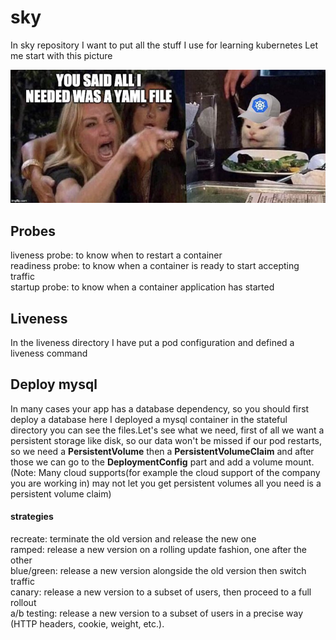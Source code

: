 # sky 
In sky repository I want to put all the stuff I use for learning kubernetes Let me start with this picture

![](image/kubernetese.jpeg)

## Probes
liveness probe: to know when to restart a container<br/>
readiness probe: to know when a container is ready to start accepting traffic<br/>
startup probe: to know when a container application has started<br/>

## Liveness
In the liveness directory I have put a pod configuration and defined a liveness command 

## Deploy mysql
In many cases your app has a database dependency, so you should first deploy a database here I deployed a mysql container
in the stateful directory you can see the files.Let's see what we need, first of all we want a persistent storage like
disk, so our data won't be missed if our pod restarts, so we need a **PersistentVolume** then a **PersistentVolumeClaim**
and after those we can go to the **DeploymentConfig** part and add a volume mount.<br/>
(Note: Many cloud supports(for example the cloud support of the company you are working in) may not let you get persistent 
volumes all you need is a persistent volume claim)

#### strategies
recreate: terminate the old version and release the new one<br/>
ramped: release a new version on a rolling update fashion, one after the other<br/>
blue/green: release a new version alongside the old version then switch traffic<br/>
canary: release a new version to a subset of users, then proceed to a full rollout<br/>
a/b testing: release a new version to a subset of users in a precise way (HTTP headers, cookie, weight, etc.).<br/>